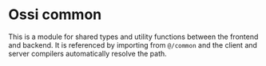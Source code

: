 <!--
SPDX-FileCopyrightText: 2023 The Ossi Developers

SPDX-License-Identifier: MIT
-->

# Ossi common

This is a module for shared types and utility functions between the frontend and
backend. It is referenced by importing from `@/common` and the client and server
compilers automatically resolve the path.
